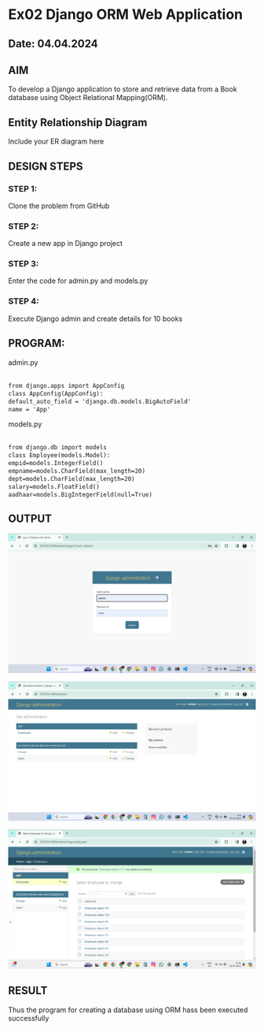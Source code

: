 # Ex02 Django ORM Web Application

## Date: 04.04.2024

## AIM
To develop a Django application to store and retrieve data from a Book database using Object Relational Mapping(ORM).

## Entity Relationship Diagram

Include your ER diagram here

## DESIGN STEPS

### STEP 1:
Clone the problem from GitHub

### STEP 2:
Create a new app in Django project

### STEP 3:
Enter the code for admin.py and models.py

### STEP 4:
Execute Django admin and create details for 10 books

## PROGRAM:

admin.py

```

from django.apps import AppConfig
class AppConfig(AppConfig):
default_auto_field = 'django.db.models.BigAutoField'
name = 'App'

```
models.py

```

from django.db import models
class Employee(models.Model):
empid=models.IntegerField()
empname=models.CharField(max_length=20)
dept=models.CharField(max_length=20)
salary=models.FloatField()
aadhaar=models.BigIntegerField(null=True)

```


## OUTPUT
![alt text](<Screenshot 2024-04-04 084230.png>)

![alt text](<Screenshot 2024-04-04 084243.png>)

![alt text](<Screenshot 2024-04-04 214243.png>)
## RESULT
Thus the program for creating a database using ORM hass been executed successfully
